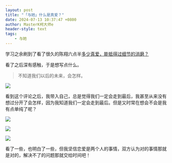 ```yaml
---
layout: post
title: "「与她」什么是真爱？"
date: 2024-07-13 10:37:47 +0800
author: MasterK柯大师e
header-style: text
tags:
    - 与她
---
```


学习之余刷到了看了很久的陈翔六点半[多少真爱，能抵得过细节的消磨？](https://www.bilibili.com/video/BV1ZW421R7m3)

看了之后深有感触，于是想写点什么。

> 不知道我们以后的未来，会怎样。

![](https://masterke-picture.oss-cn-hangzhou.aliyuncs.com/2024%2F07%2F13%2F1720838750.png)

看到这个评论之后，我带入自己，总是觉得我们一定会走到最后，我甚至从来没有想过分开了会怎样，因为我知道我们一定会走到最后。但是又时常在想会不会是我有点单纯了呢？

![](https://masterke-picture.oss-cn-hangzhou.aliyuncs.com/2024%2F07%2F13%2F1720839459.png)

![](https://masterke-picture.oss-cn-hangzhou.aliyuncs.com/2024%2F07%2F13%2F1720839476.png)

![](https://masterke-picture.oss-cn-hangzhou.aliyuncs.com/2024%2F07%2F13%2F1720839489.png)

看了一些，也明白了一些，但我坚信恋爱是两个人的事情，双方认为对的事情那就是对的，解决不了的问题那就交给时间吧！